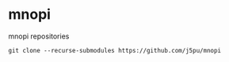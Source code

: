 # mnopi

mnopi repositories

````shell script
git clone --recurse-submodules https://github.com/j5pu/mnopi
````
